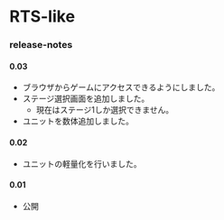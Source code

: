 # RTS-like

### release-notes

#### 0.03

- ブラウザからゲームにアクセスできるようにしました。
- ステージ選択画面を追加しました。
  + 現在はステージ1しか選択できません。
- ユニットを数体追加しました。

#### 0.02

- ユニットの軽量化を行いました。


#### 0.01

- 公開

